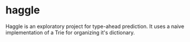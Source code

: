 # haggle

Haggle is an exploratory project for type-ahead prediction. It uses a naive implementation of a Trie for organizing it's dictionary.
